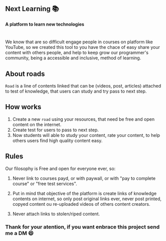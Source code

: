 ## Next Learning 📚
#### A platform to learn new technologies 
#
We know that are so difficult engage people in courses on platform like YouTube, so we
created this tool to you have the chace of easy share your content with others people, and help to keep grow our programmer's community, being a accessible and inclusive, method of learning.

## About roads
`Road` is a line of contents linked that can be (videos, post, articles) attached to test of knowledge, that users can study and try pass to next step.


## How works
1. Create a new `road` using your resources, that need be free and open content on the internet.
2. Create test for users to pass to next step.
3. Now students will able to study your content, rate your content, to help others users find high quality content easy.

## Rules
Our filosophy is Free and open for everyone ever, so:
1. Never link to courses payd, or with paywall, or with "pay to complete course" or "free test services".

2. Put in mind that objective of the platform is create links of knowledge contents on internet, so only post original links ever, never post printed, copyed content ou re-uploaded videos of others content creators.

3. Never attach links to stolen/riped content.


### Thank for your atention, if you want enbrace this project send me a DM 😄